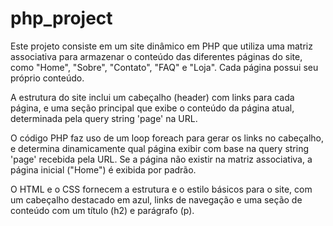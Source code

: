 # php_project

Este projeto consiste em um site dinâmico em PHP que utiliza uma matriz associativa para armazenar o conteúdo das diferentes páginas do site, como "Home", "Sobre", "Contato", "FAQ" e "Loja". Cada página possui seu próprio conteúdo.

A estrutura do site inclui um cabeçalho (header) com links para cada página, e uma seção principal que exibe o conteúdo da página atual, determinada pela query string 'page' na URL.

O código PHP faz uso de um loop foreach para gerar os links no cabeçalho, e determina dinamicamente qual página exibir com base na query string 'page' recebida pela URL. Se a página não existir na matriz associativa, a página inicial ("Home") é exibida por padrão.

O HTML e o CSS fornecem a estrutura e o estilo básicos para o site, com um cabeçalho destacado em azul, links de navegação e uma seção de conteúdo com um título (h2) e parágrafo (p).
